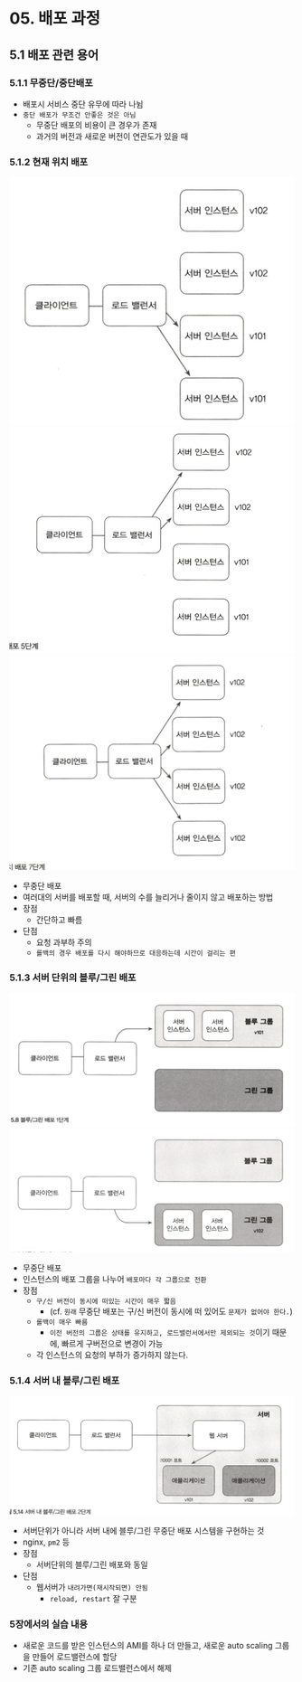 # 05. 배포 과정

## 5.1 배포 관련 용어

### 5.1.1 무중단/중단배포

- 배포시 서비스 중단 유무에 따라 나뉨
- `중단 배포가 무조건 안좋은 것은 아님`
  - 무중단 배포의 비용이 큰 경우가 존재
  - 과거의 버전과 새로운 버전이 연관도가 있을 때

### 5.1.2 현재 위치 배포

  ![in-place](/resources/in-place.png)
  ![in-place2](/resources/in-place2.png)
  ![in-place3](/resources/in-place3.png)

- 무중단 배포
- 여러대의 서버를 배포할 때, 서버의 수를 늘리거나 줄이지 않고 배포하는 방법
- 장점
  - 간단하고 빠름
- 단점
  - 요청 과부하 주의
  - `롤백의 경우 배포를 다시 해야하므로 대응하는데 시간이 걸리는 편`

### 5.1.3 서버 단위의 블루/그린 배포

  ![bg-1](/resources/bg-1.png)
  ![bg-2](/resources/bg-2.png)

- 무중단 배포
- 인스턴스의 배포 그룹을 나누어 `배포마다 각 그룹으로 전환`
- 장점
  - `구/신 버전이 동시에 떠있는 시간이 매우 짧음`
    - (cf. `원래` 무중단 배포는 구/신 버전이 동시에 떠 있어도 `문제가 없어야 한다.`)
  - `롤백이 매우 빠름`
    - `이전 버전의 그룹은 상태를 유지하고, 로드밸런서에서만 제외되는 것`이기 때문에, 빠르게 구버전으로 변경이 가능
  - 각 인스턴스의 요청의 부하가 증가하지 않는다.

### 5.1.4 서버 내 블루/그린 배포

  ![server-bg](/resources/server-bg.png)

- 서버단위가 아니라 서버 내에 블루/그린 무중단 배포 시스템을 구현하는 것
- nginx, `pm2` 등
- 장점
  - 서버단위의 블루/그린 배포와 동일
- 단점
  - 웹서버가 `내려가면(재시작되면) 안됨`
    - `reload, restart` 잘 구분

### 5장에서의 실습 내용

- 새로운 코드를 받은 인스턴스의 AMI를 하나 더 만들고, 새로운 auto scaling 그룹을 만들어 로드밸런스에 할당
- 기존 auto scaling 그룹 로드밸런스에서 해제
